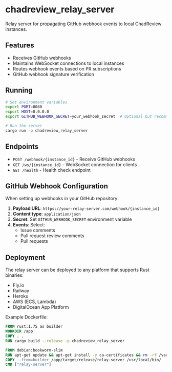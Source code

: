 # chadreview_relay_server

Relay server for propagating GitHub webhook events to local ChadReview instances.

## Features

- Receives GitHub webhooks
- Maintains WebSocket connections to local instances
- Routes webhook events based on PR subscriptions
- GitHub webhook signature verification

## Running

```bash
# Set environment variables
export PORT=8080
export HOST=0.0.0.0
export GITHUB_WEBHOOK_SECRET=your_webhook_secret  # Optional but recommended

# Run the server
cargo run -p chadreview_relay_server
```

## Endpoints

- `POST /webhook/{instance_id}` - Receive GitHub webhooks
- `GET /ws/{instance_id}` - WebSocket connection for clients
- `GET /health` - Health check endpoint

## GitHub Webhook Configuration

When setting up webhooks in your GitHub repository:

1. **Payload URL**: `https://your-relay-server.com/webhook/{instance_id}`
2. **Content type**: `application/json`
3. **Secret**: Set `GITHUB_WEBHOOK_SECRET` environment variable
4. **Events**: Select:
    - Issue comments
    - Pull request review comments
    - Pull requests

## Deployment

The relay server can be deployed to any platform that supports Rust binaries:

- Fly.io
- Railway
- Heroku
- AWS (ECS, Lambda)
- DigitalOcean App Platform

Example Dockerfile:

```dockerfile
FROM rust:1.75 as builder
WORKDIR /app
COPY . .
RUN cargo build --release -p chadreview_relay_server

FROM debian:bookworm-slim
RUN apt-get update && apt-get install -y ca-certificates && rm -rf /var/lib/apt/lists/*
COPY --from=builder /app/target/release/relay-server /usr/local/bin/
CMD ["relay-server"]
```
